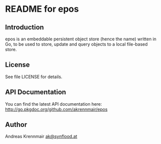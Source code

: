# README for epos

## Introduction

epos is an embeddable persistent object store (hence the name) written in Go, 
to be used to store, update and query objects to a local file-based store.

## License

See file LICENSE for details.

## API Documentation

You can find the latest API documentation here: http://go.pkgdoc.org/github.com/akrennmair/epos

## Author

Andreas Krennmair <ak@synflood.at>

